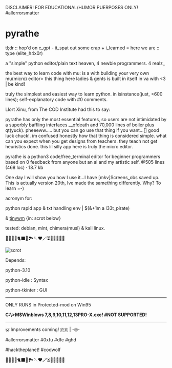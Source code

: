 DISCLAIMER! FOR EDUCATIONAL/HUMOR PUERPOSES ONLY! #allerrorsmatter

# pyrathe

tl;dr :: hop'd on c_gpt - it_spat out some crap + i_learned = here we are :: type (elite_h4x0r)

a "simple" python editor/plain text heaven, 4 newbie programmers. 4 realz_

the best way to learn code with mu: is a with building your very own mu(micro) editor> this thing here ladies & gents is built in itself in va with <3 | be kind!

truly the simplest and easiest way to learn python. in isinstance(just, <600 lines); self-explanatory code with #0 comments.

Llort Xinu, from The COD Institute had this to say:

pyrathe has only the most essential features, so users are not intimidated by a superbly baffling interfaces _[_o](https://github.com/mu-editor/mu/blob/master/mu/logic.py)fdeath and 70,000 lines of boiler plus qt(yuck). pheeeww..... but you can go use that thing if you want...[] good luck chuck!. im confused honestly how that thing is considered simple. what can you expect when you get designs from teachers. they teach not get heuristics done. this lil silly app here is truly the micro editor.

pyrathe is a python3 code/free_terminal editor for beginner programmers based on 0 feedback from anyone but an ai and my artistic self. @505 lines (468 loc) · 18.7 kb

One day I will show you how I use it...I have [mkv]Screens_obs saved up. This is actually version 20th, Ive made the samething differently. Why? To learn =-)

acronym for:

python rapid app & txt handling env | $(&+1m a l33t_pirate)

& [tinywm](https://www.github.com/hardkorebob/tinywm) {in: scrot below}

tested: debian, mint, chimera(musl) & kali linux.

🐡🐧🐍🐚🐈‍⬛🦤🏞🪡♥️🪄⏳️🎲🎯🧩🏅🎉

![scrot](https://github.com/hardkorebob/pyrhate/blob/main/scrot.png)

Depends:

  python-3.10
  
  python-idle : Syntax
  
  python-tkinter : GUI
  
---

ONLY RUNS in Protected-mod on Win95

**C:\\>M$Winblows 7,8,9,10,11,12,13PRO-X.exe! #NOT SUPPORTED!**

---

🕉 Improvements coming! 🇵🇷 | -🤓-


#allerrorsmatter #0xfu #dfc #ghd

#hacktheplanet! #codwolf

🐡🐧🐍🐚🐈‍⬛🦤🏞🪡♥️🪄⏳️🎲🎯🧩🏅🎉
